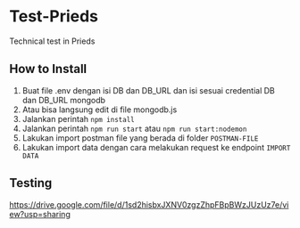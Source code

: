 # Test-Prieds
Technical test in Prieds


## How to Install
1. Buat file .env dengan isi DB dan DB_URL dan isi sesuai credential DB dan DB_URL mongodb
2. Atau bisa langsung edit di file mongodb.js
3. Jalankan perintah ```npm install```
4. Jalankan perintah ```npm run start``` atau ```npm run start:nodemon```
5. Lakukan import postman file yang berada di folder ```POSTMAN-FILE```
6. Lakukan import data dengan cara melakukan request ke endpoint ```IMPORT DATA```


## Testing
https://drive.google.com/file/d/1sd2hisbxJXNV0zgzZhpFBpBWzJUzUz7e/view?usp=sharing
